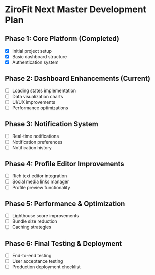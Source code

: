 # ZiroFit Next Master Development Plan

## Phase 1: Core Platform (Completed)
- [x] Initial project setup
- [x] Basic dashboard structure
- [x] Authentication system

## Phase 2: Dashboard Enhancements (Current)
- [ ] Loading states implementation
- [ ] Data visualization charts
- [ ] UI/UX improvements
- [ ] Performance optimizations

## Phase 3: Notification System
- [ ] Real-time notifications
- [ ] Notification preferences
- [ ] Notification history

## Phase 4: Profile Editor Improvements
- [ ] Rich text editor integration
- [ ] Social media links manager
- [ ] Profile preview functionality

## Phase 5: Performance & Optimization
- [ ] Lighthouse score improvements
- [ ] Bundle size reduction
- [ ] Caching strategies

## Phase 6: Final Testing & Deployment
- [ ] End-to-end testing
- [ ] User acceptance testing
- [ ] Production deployment checklist